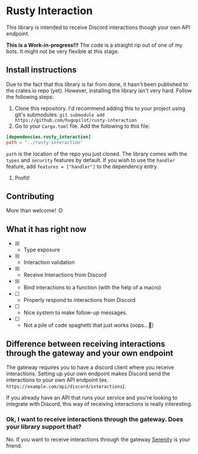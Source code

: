 # Rusty Interaction
This library is intended to receive Discord interactions though your own API endpoint. 

**This is a Work-in-progress!!!**
The code is a straight rip out of one of my bots. It might not be very flexible at this stage.

## Install instructions
Due to the fact that this library is far from done, it hasn't been published to the crates.io repo (yet). However, installing the library isn't very hard.
Follow the following steps:
1. Clone this repository. I'd recommend adding this to your project using git's submodules: `git submodule add https://github.com/hugopilot/rusty-interaction`
1. Go to your `Cargo.toml` file. Add the following to this file:
```toml
[dependencies.rusty_interaction]
path = "../rusty-interaction"
```
`path` is the location of the repo you just cloned. The library comes with the `types` and `security` features by default. If you wish to use the `handler` feature, add `features = ["handler"]` to the dependency entry.
1. Profit!

## Contributing
More than welcome! :D

## What it has right now
- [x] - Type exposure
- [x] - Interaction validation
- [x] - Receive Interactions from Discord
- [x] - Bind interactions to a function (with the help of a macro)
- [ ] - Properly respond to interactions from Discord
- [ ] - Nice system to make follow-up messages.
- [ ] - Not a pile of code spaghetti that just works (oops...👀)


## Difference between receiving interactions through the gateway and your own endpoint
The gateway requires you to have a discord client where you receive interactions. 
Setting up your own endpoint makes Discord send the interactions to your own API endpoint (ex. `https://example.com/api/discord/interactions`).

If you already have an API that runs your service and you're looking to integrate with Discord, this way of receiving interactions is really interesting.

### Ok, I want to receive interactions through the gateway. Does your library support that?
No. If you want to receive interactions through the gateway [Serenity](https://github.com/serenity-rs/serenity) is your friend.
